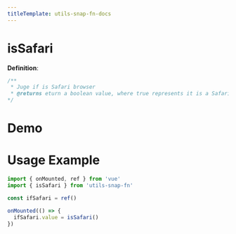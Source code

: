 ```yaml
---
titleTemplate: utils-snap-fn-docs
---
```


# isSafari

**Definition**:

```js
/**
 * Juge if is Safari browser
 * @returns eturn a boolean value, where true represents it is a Safari browser, and false represents it is not
*/
```

# Demo

<Box>
  <IsSafariDemo />
</Box>

# Usage Example

```js
import { onMounted, ref } from 'vue'
import { isSafari } from 'utils-snap-fn'

const ifSafari = ref()

onMounted(() => {
  ifSafari.value = isSafari()
})
```